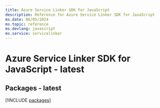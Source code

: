 ```yaml
---
title: Azure Service Linker SDK for JavaScript
description: Reference for Azure Service Linker SDK for JavaScript
ms.date: 06/05/2024
ms.topic: reference
ms.devlang: javascript
ms.service: servicelinker
---
```

# Azure Service Linker SDK for JavaScript - latest
## Packages - latest
[!INCLUDE [packages](service-linker-index.md)]